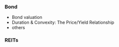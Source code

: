 ### Bond
- Bond valuation
- Duration & Convexity: The Price/Yield Relationship
- others


### REITs
